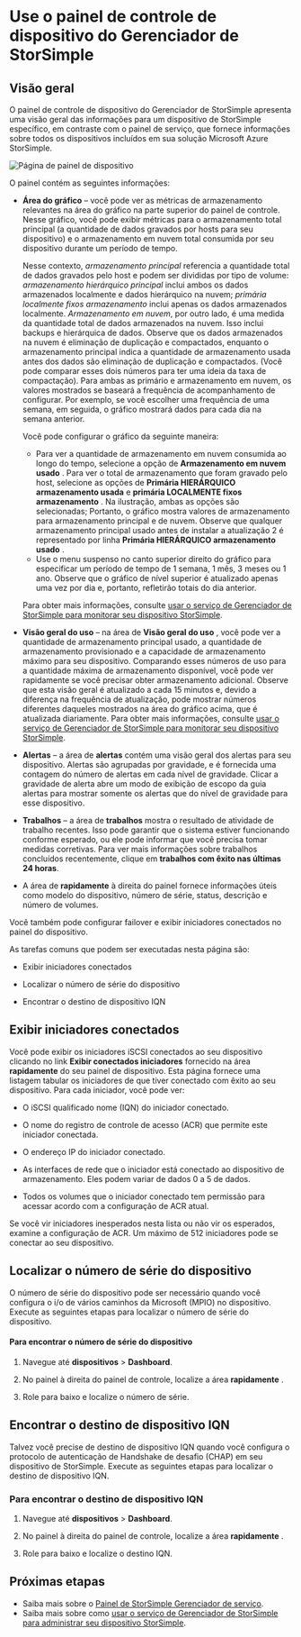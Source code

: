 <properties
   pageTitle="Use o painel de controle de dispositivo do Gerenciador de StorSimple | Microsoft Azure"
   description="Descreve o painel de dispositivo de serviço do Gerenciador de StorSimple e como usá-lo para exibir métricas de armazenamento e iniciadores conectados e encontrar o número de série e IQN."
   services="storsimple"
   documentationCenter="NA"
   authors="alkohli"
   manager="carmonm"
   editor="" />
<tags
   ms.service="storsimple"
   ms.devlang="NA"
   ms.topic="article"
   ms.tgt_pltfrm="NA"
   ms.workload="TBD"
   ms.date="09/21/2016"
   ms.author="alkohli" />

# <a name="use-the-storsimple-manager-device-dashboard"></a>Use o painel de controle de dispositivo do Gerenciador de StorSimple

## <a name="overview"></a>Visão geral

O painel de controle de dispositivo do Gerenciador de StorSimple apresenta uma visão geral das informações para um dispositivo de StorSimple específico, em contraste com o painel de serviço, que fornece informações sobre todos os dispositivos incluídos em sua solução Microsoft Azure StorSimple.

![Página de painel de dispositivo](./media/storsimple-device-dashboard/StorSimple_DeviceDashbaord1M.png)

O painel contém as seguintes informações:

- **Área do gráfico** – você pode ver as métricas de armazenamento relevantes na área do gráfico na parte superior do painel de controle. Nesse gráfico, você pode exibir métricas para o armazenamento total principal (a quantidade de dados gravados por hosts para seu dispositivo) e o armazenamento em nuvem total consumida por seu dispositivo durante um período de tempo.

     Nesse contexto, *armazenamento principal* referencia a quantidade total de dados gravados pelo host e podem ser divididas por tipo de volume: *armazenamento hierárquico principal* inclui ambos os dados armazenados localmente e dados hierárquico na nuvem; *primária localmente fixos armazenamento* inclui apenas os dados armazenados localmente. *Armazenamento em nuvem*, por outro lado, é uma medida da quantidade total de dados armazenados na nuvem. Isso inclui backups e hierárquica de dados. Observe que os dados armazenados na nuvem é eliminação de duplicação e compactados, enquanto o armazenamento principal indica a quantidade de armazenamento usada antes dos dados são eliminação de duplicação e compactados. (Você pode comparar esses dois números para ter uma ideia da taxa de compactação). Para ambas as primário e armazenamento em nuvem, os valores mostrados se baseará a frequência de acompanhamento de configurar. Por exemplo, se você escolher uma frequência de uma semana, em seguida, o gráfico mostrará dados para cada dia na semana anterior.

     Você pode configurar o gráfico da seguinte maneira:

     - Para ver a quantidade de armazenamento em nuvem consumida ao longo do tempo, selecione a opção de **Armazenamento em nuvem usado** . Para ver o total de armazenamento que foram gravado pelo host, selecione as opções de **Primária HIERÁRQUICO armazenamento usada** e **primária LOCALMENTE fixos armazenamento** . Na ilustração, ambas as opções são selecionadas; Portanto, o gráfico mostra valores de armazenamento para armazenamento principal e de nuvem. Observe que qualquer armazenamento principal usado antes de instalar a atualização 2 é representado por linha **Primária HIERÁRQUICO armazenamento usado** .
     - Use o menu suspenso no canto superior direito do gráfico para especificar um período de tempo de 1 semana, 1 mês, 3 meses ou 1 ano. Observe que o gráfico de nível superior é atualizado apenas uma vez por dia e, portanto, refletirão totais do dia anterior.

     Para obter mais informações, consulte [usar o serviço de Gerenciador de StorSimple para monitorar seu dispositivo StorSimple](storsimple-monitor-device.md).

- **Visão geral do uso** – na área de **Visão geral do uso** , você pode ver a quantidade de armazenamento principal usado, a quantidade de armazenamento provisionado e a capacidade de armazenamento máximo para seu dispositivo. Comparando esses números de uso para a quantidade máxima de armazenamento disponível, você pode ver rapidamente se você precisar obter armazenamento adicional. Observe que esta visão geral é atualizado a cada 15 minutos e, devido a diferença na frequência de atualização, pode mostrar números diferentes daqueles mostrados na área do gráfico acima, que é atualizada diariamente. Para obter mais informações, consulte [usar o serviço de Gerenciador de StorSimple para monitorar seu dispositivo StorSimple](storsimple-monitor-device.md).


- **Alertas** – a área de **alertas** contém uma visão geral dos alertas para seu dispositivo. Alertas são agrupadas por gravidade, e é fornecida uma contagem do número de alertas em cada nível de gravidade. Clicar a gravidade de alerta abre um modo de exibição de escopo da guia alertas para mostrar somente os alertas que do nível de gravidade para esse dispositivo.

- **Trabalhos** – a área de **trabalhos** mostra o resultado de atividade de trabalho recentes. Isso pode garantir que o sistema estiver funcionando conforme esperado, ou ele pode informar que você precisa tomar medidas corretivas. Para ver mais informações sobre trabalhos concluídos recentemente, clique em **trabalhos com êxito nas últimas 24 horas**.

- A área de **rapidamente** à direita do painel fornece informações úteis como modelo do dispositivo, número de série, status, descrição e número de volumes.

Você também pode configurar failover e exibir iniciadores conectados no painel do dispositivo.

As tarefas comuns que podem ser executadas nesta página são:

- Exibir iniciadores conectados

- Localizar o número de série do dispositivo

- Encontrar o destino de dispositivo IQN

## <a name="view-connected-initiators"></a>Exibir iniciadores conectados

Você pode exibir os iniciadores iSCSI conectados ao seu dispositivo clicando no link **Exibir conectados iniciadores** fornecido na área **rapidamente** do seu painel de dispositivo. Esta página fornece uma listagem tabular os iniciadores de que tiver conectado com êxito ao seu dispositivo. Para cada iniciador, você pode ver:

- O iSCSI qualificado nome (IQN) do iniciador conectado.

- O nome do registro de controle de acesso (ACR) que permite este iniciador conectada.

- O endereço IP do iniciador conectado.

- As interfaces de rede que o iniciador está conectado ao dispositivo de armazenamento. Eles podem variar de dados 0 a 5 de dados.

- Todos os volumes que o iniciador conectado tem permissão para acessar acordo com a configuração de ACR atual.

Se você vir iniciadores inesperados nesta lista ou não vir os esperados, examine a configuração de ACR. Um máximo de 512 iniciadores pode se conectar ao seu dispositivo.

## <a name="find-the-device-serial-number"></a>Localizar o número de série do dispositivo

O número de série do dispositivo pode ser necessário quando você configura o i/o de vários caminhos da Microsoft (MPIO) no dispositivo. Execute as seguintes etapas para localizar o número de série do dispositivo.

#### <a name="to-find-the-device-serial-number"></a>Para encontrar o número de série do dispositivo

1. Navegue até **dispositivos** > **Dashboard**.

2. No painel à direita do painel de controle, localize a área **rapidamente** .

3. Role para baixo e localize o número de série.

## <a name="find-the-device-target-iqn"></a>Encontrar o destino de dispositivo IQN

Talvez você precise de destino de dispositivo IQN quando você configura o protocolo de autenticação de Handshake de desafio (CHAP) em seu dispositivo de StorSimple. Execute as seguintes etapas para localizar o destino de dispositivo IQN.

### <a name="to-find-the-device-target-iqn"></a>Para encontrar o destino de dispositivo IQN

1. Navegue até **dispositivos** > **Dashboard**.

1. No painel à direita do painel de controle, localize a área **rapidamente** .

1. Role para baixo e localize o destino IQN.

## <a name="next-steps"></a>Próximas etapas

- Saiba mais sobre o [Painel de StorSimple Gerenciador de serviço](storsimple-service-dashboard.md).
- Saiba mais sobre como [usar o serviço de Gerenciador de StorSimple para administrar seu dispositivo StorSimple](storsimple-manager-service-administration.md).

